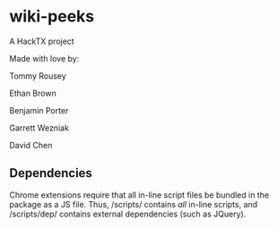 # wiki-peeks
A HackTX project

Made with love by:

Tommy Rousey

Ethan Brown

Benjamin Porter

Garrett Wezniak

David Chen


## Dependencies

Chrome extensions require that all in-line script files be bundled in the package as a JS file. Thus, /scripts/ contains _all_ in-line scripts, and /scripts/dep/ contains external dependencies (such as JQuery).
